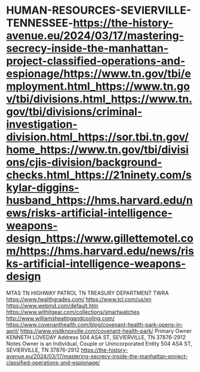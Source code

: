# HUMAN-RESOURCES-SEVIERVILLE-TENNESSEE-https://the-history-avenue.eu/2024/03/17/mastering-secrecy-inside-the-manhattan-project-classified-operations-and-espionage/https://www.tn.gov/tbi/employment.html_https://www.tn.gov/tbi/divisions.html_https://www.tn.gov/tbi/divisions/criminal-investigation-division.html_https://sor.tbi.tn.gov/home_https://www.tn.gov/tbi/divisions/cjis-division/background-checks.html_https://21ninety.com/skylar-diggins-husband_https://hms.harvard.edu/news/risks-artificial-intelligence-weapons-design_https://www.gillettemotel.com/https://hms.harvard.edu/news/risks-artificial-intelligence-weapons-design
MTAS TN HIGHWAY PATROL TN TREASURY DEPARTMENT TWRA
https://www.healthgrades.com/
https://www.tcl.com/us/en
https://www.webmd.com/default.htm
https://www.withitgear.com/collections/smartwatches
http://www.williamsheatingandcooling.com/
https://www.covenanthealth.com/blog/covenant-health-park-opens-in-april/
https://www.visitknoxville.com/covenant-health-park/
Primary Owner	KENNETH LOVEDAY
Address	504 ASA ST, SEVIERVILLE, TN 37876-2912
Notes	Owner is an Individual, Couple or Unincorporated Entity
504 ASA ST, SEVIERVILLE, TN 37876-2912
https://the-history-avenue.eu/2024/03/17/mastering-secrecy-inside-the-manhattan-project-classified-operations-and-espionage/
